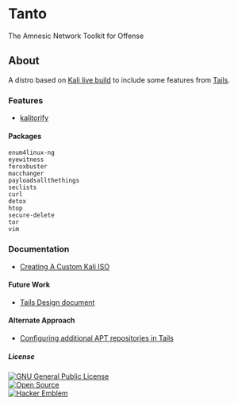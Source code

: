 # Tanto
The Amnesic Network Toolkit for Offense

## About
A distro based on [Kali live build](https://gitlab.com/kalilinux/build-scripts/live-build-config) to include some features from [Tails](https://tails.net/).

### Features
* [kalitorify](https://github.com/thomhastings/kalitorify)

#### Packages
```
enum4linux-ng
eyewitness
feroxbuster
macchanger
payloadsallthethings
seclists
curl
detox
htop
secure-delete
tor
vim
```

### Documentation
* [Creating A Custom Kali ISO](https://www.kali.org/docs/development/live-build-a-custom-kali-iso)

#### Future Work
* [Tails Design document](https://tails.net/contribute/design/)

#### Alternate Approach
* [Configuring additional APT repositories in Tails](https://tails.net/doc/persistent_storage/additional_software/index.en.html#index7h1)

##### License
[![GNU General Public License](https://www.gnu.org/graphics/gplv3-88x31.png)](https://www.gnu.org/licenses/gpl-3.0.en.html)\
[![Open Source](http://www.ipol.im/static/badges/open-source.png)](https://opensource.org/)\
[![Hacker Emblem](http://catb.org/hacker-emblem/hacker.png)](http://www.catb.org/hacker-emblem/)
